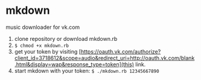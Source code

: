 mkdown
======

music downloader for vk.com

1. clone repository or download mkdown.rb
2. ```$ chmod +x mkdown.rb```
3. get your token by visiting [https://oauth.vk.com/authorize?client_id=3718612&scope=audio&redirect_uri=http://oauth.vk.com/blank.html&display=wap&response_type=token](this) link.
4. start mkdown with your token: ```$ ./mkdown.rb 12345667890```
